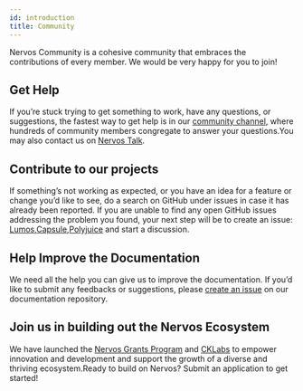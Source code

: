 ```yaml
---
id: introduction
title: Community 
---
```


Nervos Community is a cohesive community that embraces the contributions of every member. We would be very happy for you to join!

## Get Help 

If you’re stuck trying to get something to work, have any questions, or suggestions, the fastest way to get help is in our [community channel,](https://discord.gg/n6tx7uC) where hundreds of community members congregate to answer your questions.You may also contact us on [Nervos Talk](https://talk.nervos.org/).


## Contribute to our projects

If something’s not working as expected, or you have an idea for a feature or change you’d like to see,  do a search on GitHub under issues in case it has already been reported. If you are unable to find any open GitHub issues addressing the problem you found, your next step will be to create an issue: [Lumos](https://github.com/nervosnetwork/lumos/issues),[Capsule](https://github.com/nervosnetwork/capsule/issues),[Polyjuice](https://github.com/nervosnetwork/polyjuice/issues)  and start a discussion. 


## Help Improve the Documentation

We need all the help you can give us to improve the documentation. If you’d like to submit any feedbacks or suggestions, please [create an issue](https://github.com/nervosnetwork/docs-new) on our documentation repository.


## Join us in building out the Nervos Ecosystem

We have launched the [Nervos Grants Program](https://medium.com/nervosnetwork/announcing-the-nervos-ecosystem-grants-program-ffba2806fa68) and [CKLabs](https://medium.com/nervosnetwork/introducing-cklabs-the-nervos-incubator-3e5a2c443c7c) to empower innovation and development and support the growth of a diverse and thriving ecosystem.Ready to build on Nervos? Submit an application to get started!
